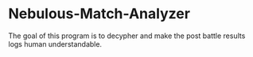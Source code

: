 # Nebulous-Match-Analyzer
The goal of this program is to decypher and make the post battle results logs human understandable.